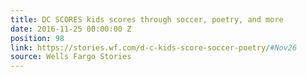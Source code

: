 ```yaml
---
title: DC SCORES kids scores through soccer, poetry, and more
date: 2016-11-25 00:00:00 Z
position: 98
link: https://stories.wf.com/d-c-kids-score-soccer-poetry/#Nov26
source: Wells Fargo Stories
---
```


